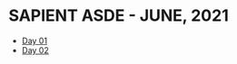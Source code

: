 # SAPIENT ASDE - JUNE, 2021

-   [Day 01]('./material/day1' 'Day 01 material')
-   [Day 02]('./material/day2' 'Day 02 material')
